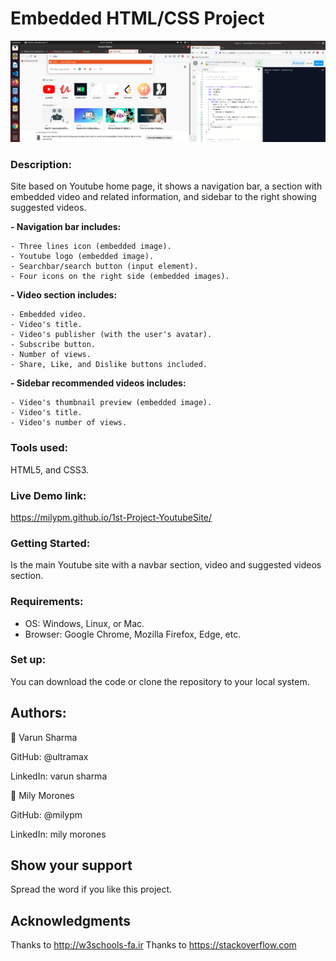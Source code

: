 # Embedded HTML/CSS Project

![screenshot](images/1st-project-HTML.png)

### **Description:** 

Site based on Youtube home page, it shows a navigation bar, a section with embedded video and  related information, and sidebar to the right showing suggested videos.
 
 **- Navigation bar includes:**
 
 	- Three lines icon (embedded image).
 	- Youtube logo (embedded image).
 	- Searchbar/search button (input element).
 	- Four icons on the right side (embedded images).
 	
 **- Video section includes:**
 
 	- Embedded video.
 	- Video's title.
 	- Video's publisher (with the user's avatar).
 	- Subscribe button.
 	- Number of views.
 	- Share, Like, and Dislike buttons included.
 	
 **- Sidebar recommended videos includes:**
 
 	- Video's thumbnail preview (embedded image).
 	- Video's title.
 	- Video's number of views.
 	
	
	
 ### **Tools used:**
 
 HTML5, and CSS3.
 
 
 ### **Live Demo link:** 
 
 https://milypm.github.io/1st-Project-YoutubeSite/ 
 
 
### **Getting Started:**

Is the main Youtube site with a navbar section, video and suggested videos section.


 ### **Requirements:** 
 - OS: Windows, Linux, or Mac.
 - Browser: Google Chrome, Mozilla Firefox, Edge, etc.
 

### **Set up:**

You can download the code or clone the repository to your local system.



## **Authors:**

👤 Varun Sharma

GitHub: @ultramax

LinkedIn: varun sharma

👤 Mily Morones

GitHub: @milypm

LinkedIn: mily morones
	
## **Show your support**

Spread the word if you like this project.

## **Acknowledgments**

Thanks to http://w3schools-fa.ir
Thanks to https://stackoverflow.com
